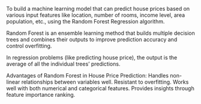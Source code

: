 To build a machine learning model that can predict house prices based on various input features like location, number of rooms, income level, area population, etc., using the Random Forest Regression algorithm.

Random Forest is an ensemble learning method that builds multiple decision trees and combines their outputs to improve prediction accuracy and control overfitting.

In regression problems (like predicting house price), the output is the average of all the individual trees’ predictions.

Advantages of Random Forest in House Price Prediction:
  Handles non-linear relationships between variables well.
  Resistant to overfitting.
  Works well with both numerical and categorical features.
  Provides insights through feature importance ranking.
